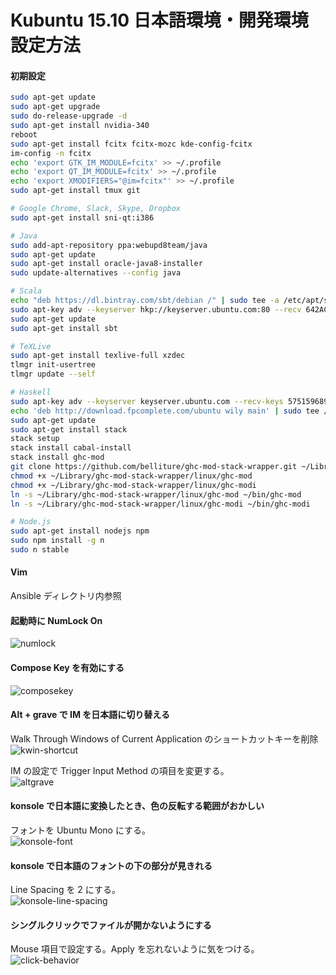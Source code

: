 # Kubuntu 15.10 日本語環境・開発環境設定方法

#### 初期設定

```sh
sudo apt-get update
sudo apt-get upgrade
sudo do-release-upgrade -d
sudo apt-get install nvidia-340
reboot
sudo apt-get install fcitx fcitx-mozc kde-config-fcitx
im-config -n fcitx
echo 'export GTK_IM_MODULE=fcitx' >> ~/.profile
echo 'export QT_IM_MODULE=fcitx' >> ~/.profile
echo 'export XMODIFIERS="@im=fcitx"' >> ~/.profile
sudo apt-get install tmux git

# Google Chrome, Slack, Skype, Dropbox
sudo apt-get install sni-qt:i386

# Java
sudo add-apt-repository ppa:webupd8team/java
sudo apt-get update
sudo apt-get install oracle-java8-installer
sudo update-alternatives --config java

# Scala
echo "deb https://dl.bintray.com/sbt/debian /" | sudo tee -a /etc/apt/sources.list.d/sbt.list
sudo apt-key adv --keyserver hkp://keyserver.ubuntu.com:80 --recv 642AC823
sudo apt-get update
sudo apt-get install sbt

# TeXLive
sudo apt-get install texlive-full xzdec
tlmgr init-usertree
tlmgr update --self

# Haskell
sudo apt-key adv --keyserver keyserver.ubuntu.com --recv-keys 575159689BEFB442
echo 'deb http://download.fpcomplete.com/ubuntu wily main' | sudo tee /etc/apt/sources.list.d/fpco.list
sudo apt-get update
sudo apt-get install stack
stack setup
stack install cabal-install
stack install ghc-mod
git clone https://github.com/belliture/ghc-mod-stack-wrapper.git ~/Library/ghc-mod-stack-wrapper
chmod +x ~/Library/ghc-mod-stack-wrapper/linux/ghc-mod
chmod +x ~/Library/ghc-mod-stack-wrapper/linux/ghc-modi
ln -s ~/Library/ghc-mod-stack-wrapper/linux/ghc-mod ~/bin/ghc-mod
ln -s ~/Library/ghc-mod-stack-wrapper/linux/ghc-modi ~/bin/ghc-modi

# Node.js
sudo apt-get install nodejs npm
sudo npm install -g n
sudo n stable
```

#### Vim
Ansible ディレクトリ内参照

#### 起動時に NumLock On
<img src="screenshots/numlock.png" alt="numlock"/>

#### Compose Key を有効にする
<img src="screenshots/composekey.png" alt="composekey"/>

#### Alt + grave で IM を日本語に切り替える
Walk Through Windows of Current Application のショートカットキーを削除  
<img src="screenshots/kwin-shortcut.png" alt="kwin-shortcut"/>

IM の設定で Trigger Input Method の項目を変更する。  
<img src="screenshots/altgrave.png" alt="altgrave"/>

#### konsole で日本語に変換したとき、色の反転する範囲がおかしい
フォントを Ubuntu Mono にする。  
<img src="screenshots/konsole-font.png" alt="konsole-font"/>

#### konsole で日本語のフォントの下の部分が見きれる
Line Spacing を 2 にする。  
<img src="screenshots/konsole-line-spacing.png" alt="konsole-line-spacing"/>

#### シングルクリックでファイルが開かないようにする
Mouse 項目で設定する。Apply を忘れないように気をつける。  
<img src="screenshots/click-behavior.png" alt="click-behavior"/>
